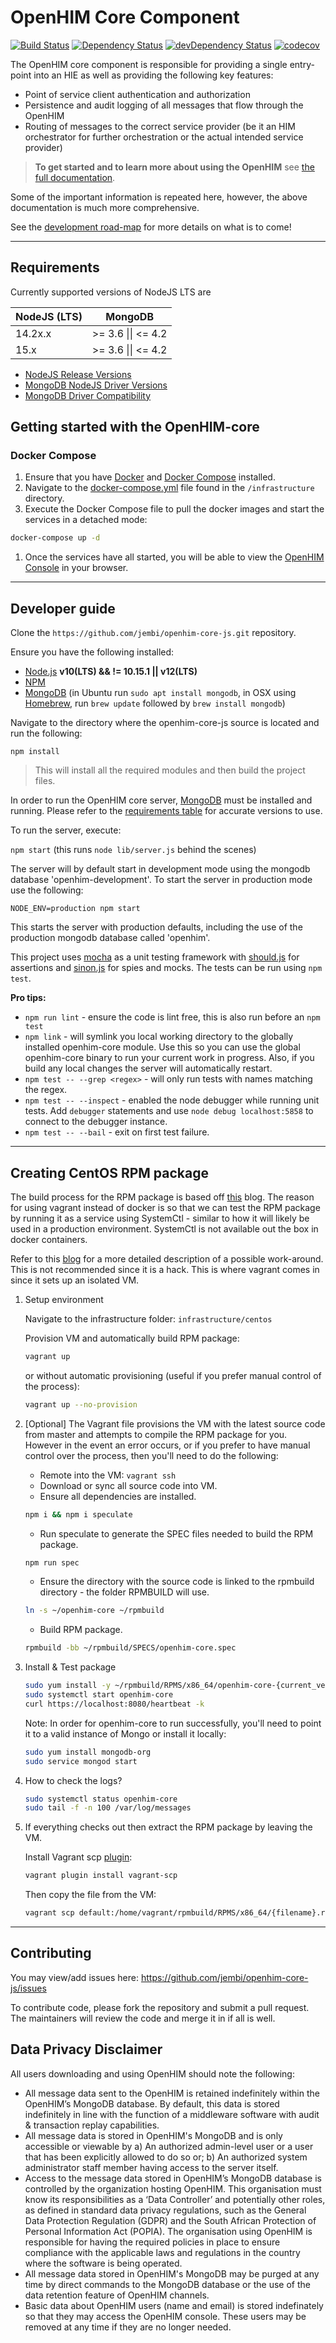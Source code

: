 # OpenHIM Core Component

[![Build Status](https://travis-ci.org/jembi/openhim-core-js.png?branch=master)](https://travis-ci.org/jembi/openhim-core-js) [![Dependency Status](https://david-dm.org/jembi/openhim-core-js.png)](https://david-dm.org/jembi/openhim-core-js) [![devDependency Status](https://david-dm.org/jembi/openhim-core-js/dev-status.png)](https://david-dm.org/jembi/openhim-core-js#info=devDependencies) [![codecov](https://codecov.io/gh/jembi/openhim-core-js/branch/master/graph/badge.svg)](https://codecov.io/gh/jembi/openhim-core-js)

The OpenHIM core component is responsible for providing a single entry-point into an HIE as well as providing the following key features:

- Point of service client authentication and authorization
- Persistence and audit logging of all messages that flow through the OpenHIM
- Routing of messages to the correct service provider (be it an HIM orchestrator for further orchestration or the actual intended service provider)

> **To get started and to learn more about using the OpenHIM** see [the full documentation](http://openhim.org).

Some of the important information is repeated here, however, the above documentation is much more comprehensive.

See the [development road-map](http://openhim.org/docs/introduction/roadmap) for more details on what is to come!

---

## Requirements

Currently supported versions of NodeJS LTS are

| NodeJS (LTS) | MongoDB                    |
| ------------ | -------------------------- |
|  14.2x.x     | >= 3.6 &#124;&#124; <= 4.2 |
|  15.x        | >= 3.6 &#124;&#124; <= 4.2 |


- [NodeJS Release Versions](https://github.com/nodejs/Release)
- [MongoDB NodeJS Driver Versions](https://mongodb.github.io/node-mongodb-native/)
- [MongoDB Driver Compatibility](https://docs.mongodb.com/ecosystem/drivers/driver-compatibility-reference/#node-js-driver-compatibility)

## Getting started with the OpenHIM-core

### Docker Compose

1. Ensure that you have [Docker](https://docs.docker.com/install/) and [Docker Compose](https://docs.docker.com/compose/install/) installed.
1. Navigate to the [docker-compose.yml](https://github.com/jembi/openhim-core-js/blob/master/infrastructure/docker-compose.yml) file found in the `/infrastructure` directory.
1. Execute the Docker Compose file to pull the docker images and start the services in a detached mode:

  ```sh
  docker-compose up -d
  ```

1. Once the services have all started, you will be able to view the [OpenHIM Console](http://localhost:9000) in your browser.

---

## Developer guide

Clone the `https://github.com/jembi/openhim-core-js.git` repository.

Ensure you have the following installed:

- [Node.js](http://nodejs.org/) **v10(LTS) && != 10.15.1 || v12(LTS)**
- [NPM](https://www.npmjs.com/)
- [MongoDB](http://www.mongodb.org/) (in Ubuntu run `sudo apt install mongodb`, in OSX using [Homebrew](http://brew.sh), run `brew update` followed by `brew install mongodb`)

Navigate to the directory where the openhim-core-js source is located and run the following:

`npm install`

> This will install all the required modules and then build the project files.

In order to run the OpenHIM core server, [MongoDB](http://www.mongodb.org/) must be installed and running. Please refer to the [requirements table](#requirements) for accurate versions to use.

To run the server, execute:

`npm start` (this runs `node lib/server.js` behind the scenes)

The server will by default start in development mode using the mongodb database 'openhim-development'. To start the server in production mode use the following:

`NODE_ENV=production npm start`

This starts the server with production defaults, including the use of the production mongodb database called 'openhim'.

This project uses [mocha](https://mochajs.org/) as a unit testing framework with [should.js](https://github.com/visionmedia/should.js/) for assertions and [sinon.js](http://sinonjs.org/) for spies and mocks. The tests can be run using `npm test`.

**Pro tips:**

- `npm run lint` - ensure the code is lint free, this is also run before an `npm test`
- `npm link` - will symlink you local working directory to the globally installed openhim-core module. Use this so you can use the global openhim-core binary to run your current work in progress. Also, if you build any local changes the server will automatically restart.
- `npm test -- --grep <regex>` - will only run tests with names matching the regex.
- `npm test -- --inspect` - enabled the node debugger while running unit tests. Add `debugger` statements and use `node debug localhost:5858` to connect to the debugger instance.
- `npm test -- --bail` - exit on first test failure.

---

## Creating CentOS RPM package

The build process for the RPM package is based off [this](https://github.com/bbc/speculate/wiki/Packaging-a-Node.js-project-as-an-RPM-for-CentOS-7) blog. The reason for using vagrant instead of docker is so that we can test the RPM package by running it as a service using SystemCtl - similar to how it will likely be used in a production environment. SystemCtl is not available out the box in docker containers.

Refer to this [blog](https://developers.redhat.com/blog/2014/05/05/running-systemd-within-docker-container/) for a more detailed description of a possible work-around. This is not recommended since it is a hack. This is where vagrant comes in since it sets up an isolated VM.

1. Setup environment

   Navigate to the infrastructure folder: `infrastructure/centos`

   Provision VM and automatically build RPM package:

   ```bash
   vagrant up
   ```

   or without automatic provisioning (useful if you prefer manual control of the process):

   ```bash
   vagrant up --no-provision
   ```

1. [Optional] The Vagrant file provisions the VM with the latest source code from master and attempts to compile the RPM package for you. However in the event an error occurs, or if you prefer to have manual control over the process, then you'll need to do the following:

   - Remote into the VM: `vagrant ssh`
   - Download or sync all source code into VM.
   - Ensure all dependencies are installed.

   ```bash
   npm i && npm i speculate
   ```

   - Run speculate to generate the SPEC files needed to build the RPM package.

   ```bash
   npm run spec
   ```

   - Ensure the directory with the source code is linked to the rpmbuild directory - the folder RPMBUILD will use.

   ```bash
   ln -s ~/openhim-core ~/rpmbuild
   ```

   - Build RPM package.

   ```bash
   rpmbuild -bb ~/rpmbuild/SPECS/openhim-core.spec
   ```

1. Install & Test package

   ```bash
   sudo yum install -y ~/rpmbuild/RPMS/x86_64/openhim-core-{current_version}.x86_64.rpm
   sudo systemctl start openhim-core
   curl https://localhost:8080/heartbeat -k
   ```

   Note: In order for openhim-core to run successfully, you'll need to point it to a valid instance of Mongo or install it locally:

   ```bash
   sudo yum install mongodb-org
   sudo service mongod start
   ```

1. How to check the logs?

   ```bash
   sudo systemctl status openhim-core
   sudo tail -f -n 100 /var/log/messages
   ```

1. If everything checks out then extract the RPM package by leaving the VM.

   Install Vagrant scp [plugin](https://github.com/invernizzi/vagrant-scp):

   ```bash
   vagrant plugin install vagrant-scp
   ```

   Then copy the file from the VM:

   ```bash
   vagrant scp default:/home/vagrant/rpmbuild/RPMS/x86_64/{filename}.rpm .
   ```

---

## Contributing

You may view/add issues here: <https://github.com/jembi/openhim-core-js/issues>

To contribute code, please fork the repository and submit a pull request. The maintainers will review the code and merge it in if all is well.

## Data Privacy Disclaimer

All users downloading and using OpenHIM should note the following:

* All message data sent to the OpenHIM is retained indefinitely within the OpenHIM’s MongoDB database. By default, this data is stored indefinitely in line with the function of a middleware software with audit & transaction replay capabilities.
* All message data is stored in OpenHIM's MongoDB and is only accessible or viewable by a) An authorized admin-level user or a user that has been explicitly allowed to do so or; b) An authorized system administrator staff member having access to the server itself.
* Access to the message data stored in OpenHIM’s MongoDB database is controlled by the organization hosting OpenHIM. This organisation must know its responsibilities as a ‘Data Controller’ and potentially other roles, as defined in standard data privacy regulations, such as the General Data Protection Regulation (GDPR) and the South African Protection of Personal Information Act (POPIA). The organisation using OpenHIM is responsible for having the required policies in place to ensure compliance with the applicable laws and regulations in the country where the software is being operated.
* All message data stored in OpenHIM's MongoDB may be purged at any time by direct commands to the MongoDB database or the use of the data retention feature of OpenHIM channels.
* Basic data about OpenHIM users (name and email) is stored indefinately so that they may access the OpenHIM console. These users may be removed at any time if they are no longer needed.

